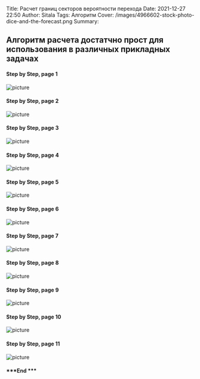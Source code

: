 Title: Расчет границ секторов вероятности перехода 
Date: 2021-12-27 22:50
Author: Sitala
Tags: Алгоритм
Cover: /images/4966602-stock-photo-dice-and-the-forecast.png
Summary:

## Алгоритм расчета достатчно прост для использования в различных прикладных задачах 

#### Step by Step, page 1

![picture]({static}../images/ants/page0_ants.jpg)

#### Step by Step, page 2

![picture]({static}../images/ants/page1_ants.jpg)

#### Step by Step, page 3

![picture]({static}../images/ants/page2_ants.jpg)

#### Step by Step, page 4

![picture]({static}../images/ants/page3_ants.jpg)

#### Step by Step, page 5

![picture]({static}../images/ants/page4_ants.jpg)

#### Step by Step, page 6

![picture]({static}../images/ants/page5_ants.jpg)

#### Step by Step, page 7

![picture]({static}../images/ants/page6_ants.jpg)

#### Step by Step, page 8

![picture]({static}../images/ants/page7_ants.jpg)

#### Step by Step, page 9

![picture]({static}../images/ants/page8_ants.jpg)

#### Step by Step, page 10

![picture]({static}../images/ants/page10_ants.jpg)

#### Step by Step, page 11

![picture]({static}../images/ants/page11_ants.jpg)


#### ***End ***


